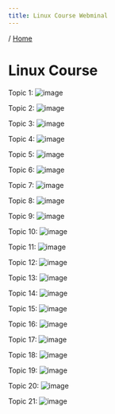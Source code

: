 ```yaml
---
title: Linux Course Webminal
---
```


/ [Home](index.md)

# Linux Course


Topic 1:
![image](images/linux1/l1.png)

Topic 2:
![image](images/linux1/l2.png)

Topic 3:
![image](images/linux1/l3.png)

Topic 4:
![image](images/linux1/l4.png)

Topic 5:
![image](images/linux1/l5.png)

Topic 6:
![image](images/linux1/l6.png)

Topic 7:
![image](images/linux1/l7.png)

Topic 8:
![image](images/linux1/l8.png)

Topic 9:
![image](images/linux1/l9.png)

Topic 10:
![image](images/linux1/l10.png)

Topic 11:
![image](images/linux1/l11.png)

Topic 12:
![image](images/linux1/l12.png)

Topic 13:
![image](images/linux1/l13.png)

Topic 14:
![image](images/linux1/l14.png)

Topic 15:
![image](images/linux1/l15.png)

Topic 16:
![image](images/linux1/l16.png)

Topic 17:
![image](images/linux1/l17.png)

Topic 18:
![image](images/linux1/l18.png)

Topic 19:
![image](images/linux1/l19.png)

Topic 20:
![image](images/linux1/l20.png)

Topic 21:
![image](images/linux1/l21.png)

